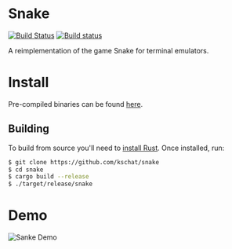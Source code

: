 # Snake

[![Build Status](https://travis-ci.com/kschat/snake.svg?branch=master)](https://travis-ci.com/kschat/snake)
[![Build status](https://ci.appveyor.com/api/projects/status/lemup90o0c05d4t6/branch/master?svg=true)](https://ci.appveyor.com/project/kschat/snake/branch/master)


A reimplementation of the game Snake for terminal emulators.

# Install

Pre-compiled binaries can be found [here](https://github.com/kschat/snake/releases).

## Building

To build from source you'll need to [install Rust](https://www.rust-lang.org/). Once installed, run:

```sh
$ git clone https://github.com/kschat/snake
$ cd snake
$ cargo build --release
$ ./target/release/snake
```

# Demo 

![Sanke Demo](https://i.imgur.com/HgHPNpN.gif)
